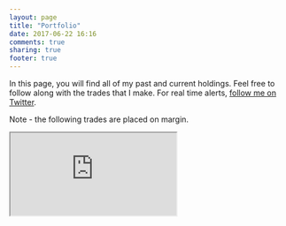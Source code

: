 ```yaml
---
layout: page
title: "Portfolio"
date: 2017-06-22 16:16
comments: true
sharing: true
footer: true
---
```


In this page, you will find all of my past and current holdings. Feel free to follow along with the trades that I make. For real time alerts, [follow me on Twitter](https://twitter.com/warrior_wealth "Follow me on Twitter").

Note - the following trades are placed on margin.

<iframe src="https://docs.google.com/spreadsheets/d/1zcJn061mA826lywNF0Ylvt_GpTxtBIw_YBKNNAL89Oo/pubhtml?gid=1035126801&amp;single=true&amp;widget=true&amp;headers=false" id="sheets-iframe"></iframe>
